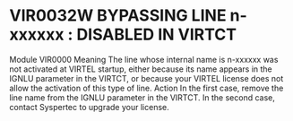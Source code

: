 # VIR0032W BYPASSING LINE n-xxxxxx : DISABLED IN VIRTCT
Module
    VIR0000
Meaning
    The line whose internal name is n-xxxxxx was not activated at VIRTEL startup, either because its name appears in the IGNLU parameter in the VIRTCT, or because your VIRTEL license does not allow the activation of this type of line.
Action
    In the first case, remove the line name from the IGNLU parameter in the VIRTCT. In the second case, contact Syspertec to upgrade your license.
